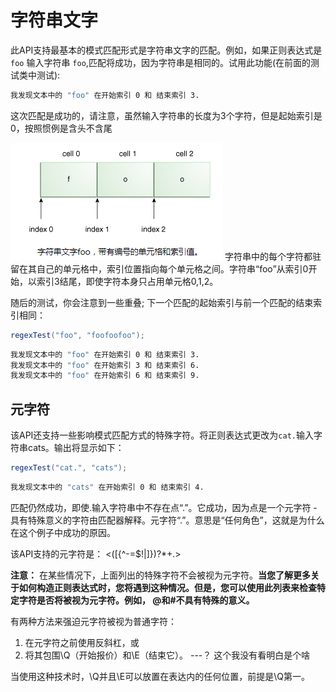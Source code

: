 # 字符串文字

此API支持最基本的模式匹配形式是字符串文字的匹配。例如，如果正则表达式是 `foo` 输入字符串 `foo`,匹配将成功，因为字符串是相同的。试用此功能(在前面的测试类中测试):
```bash
我发现文本中的 "foo" 在开始索引 0 和 结束索引 3.
```

这次匹配是成功的，请注意，虽然输入字符串的长度为3个字符，但是起始索引是0，按照惯例是含头不含尾

![](/assets/essential/regex/正则表达式-字符串.png)
字符串中的每个字符都驻留在其自己的单元格中，索引位置指向每个单元格之间。字符串“foo”从索引0开始，以索引3结尾，即使字符本身只占用单元格0,1,2。

随后的测试，你会注意到一些重叠; 下一个匹配的起始索引与前一个匹配的结束索引相同：

```java
regexTest("foo", "foofoofoo");
```
```bash
我发现文本中的 "foo" 在开始索引 0 和 结束索引 3.
我发现文本中的 "foo" 在开始索引 3 和 结束索引 6.
我发现文本中的 "foo" 在开始索引 6 和 结束索引 9.
```

## 元字符

该API还支持一些影响模式匹配方式的特殊字符。将正则表达式更改为`cat.`输入字符串cats。输出将显示如下：
```java
regexTest("cat.", "cats");
```
```bash
我发现文本中的 "cats" 在开始索引 0 和 结束索引 4.
```

匹配仍然成功，即使.输入字符串中不存在点“.”。它成功，因为点是一个元字符 - 具有特殊意义的字符由匹配器解释。元字符“.”。意思是“任何角色”，这就是为什么在这个例子中成功的原因。

该API支持的元字符是： <([{\^-=$!|]})?*+.>

**注意：**  在某些情况下，上面列出的特殊字符不会被视为元字符。**当您了解更多关于如何构造正则表达式时，您将遇到这种情况。但是，您可以使用此列表来检查特定字符是否将被视为元字符。例如， @和#不具有特殊的意义。**

有两种方法来强迫元字符被视为普通字符：

1. 在元字符之前使用反斜杠，或
2. 将其包围\Q（开始报价）和\E（结束它）。  ---？ 这个我没有看明白是个啥

当使用这种技术时，\Q并且\E可以放置在表达内的任何位置，前提是\Q第一。